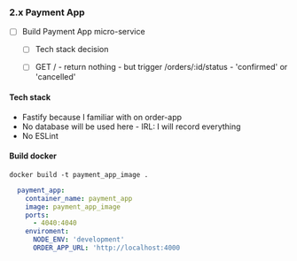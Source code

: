 ### 2.x Payment App


- [ ] Build Payment App micro-service
  - [ ] Tech stack decision
  - [ ] GET / - return nothing - but trigger /orders/:id/status - 'confirmed' or 'cancelled'


#### Tech stack

- Fastify because I familiar with on order-app
- No database will be used here - IRL: I will record everything
- No ESLint

#### Build docker

```
docker build -t payment_app_image .
```

```yaml
  payment_app:
    container_name: payment_app
    image: payment_app_image
    ports:
      - 4040:4040
    enviroment:
      NODE_ENV: 'development'
      ORDER_APP_URL: 'http://localhost:4000

```
